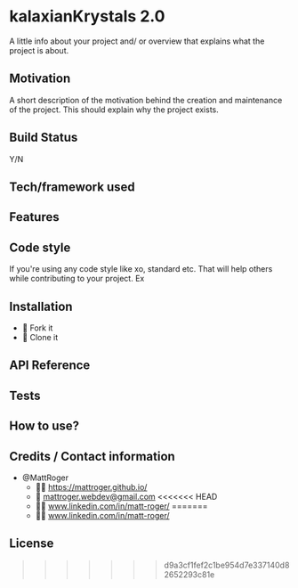 # kalaxianKrystals 2.0

A little info about your project and/ or overview that explains what the project is about.

## Motivation
A short description of the motivation behind the creation and maintenance of the project. This should explain why the project exists.

## Build Status
Y/N

## Tech/framework used

## Features

## Code style
If you're using any code style like xo, standard etc. That will help others while contributing to your project. Ex


## Installation
* :trident: Fork it
* :sheep: Clone it


## API Reference

## Tests

## How to use?


## Credits / Contact information
* @MattRoger 
  * :man_office_worker: https://mattroger.github.io/
  * :e-mail: mattroger.webdev@gmail.com
<<<<<<< HEAD
  * :man_office_worker: www.linkedin.com/in/matt-roger/
=======
  * :man_office_worker: www.linkedin.com/in/matt-roger/


## License
>>>>>>> d9a3cf1fef2c1be954d7e337140d82652293c81e
